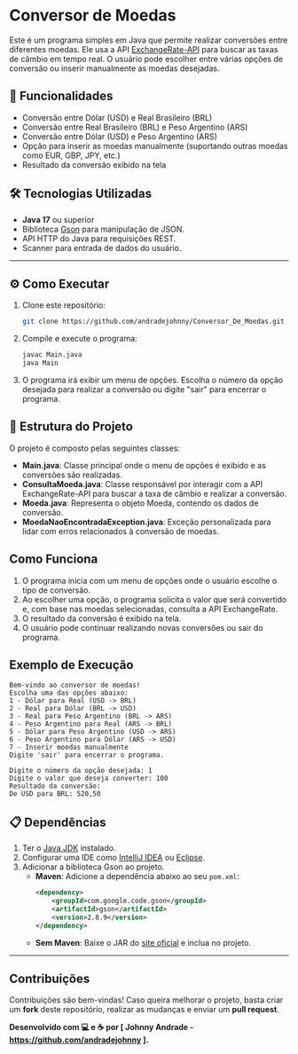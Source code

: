 
# Conversor de Moedas

Este é um programa simples em Java que permite realizar conversões entre diferentes moedas. Ele usa a API [ExchangeRate-API](https://www.exchangerate-api.com/) para buscar as taxas de câmbio em tempo real. O usuário pode escolher entre várias opções de conversão ou inserir manualmente as moedas desejadas.

## 🚀 **Funcionalidades**

- Conversão entre Dólar (USD) e Real Brasileiro (BRL)
- Conversão entre Real Brasileiro (BRL) e Peso Argentino (ARS)
- Conversão entre Dólar (USD) e Peso Argentino (ARS)
- Opção para inserir as moedas manualmente (suportando outras moedas como EUR, GBP, JPY, etc.)
- Resultado da conversão exibido na tela

## 🛠️ **Tecnologias Utilizadas**

- **Java 17** ou superior
- Biblioteca [Gson](https://github.com/google/gson) para manipulação de JSON.
- API HTTP do Java para requisições REST.
- Scanner para entrada de dados do usuário.

---

## ⚙️ **Como Executar**

1. Clone este repositório:

   ```bash
   git clone https://github.com/andradejohnny/Conversor_De_Moedas.git
   ```

2. Compile e execute o programa:

   ```bash
   javac Main.java
   java Main
   ```

3. O programa irá exibir um menu de opções. Escolha o número da opção desejada para realizar a conversão ou digite "sair" para encerrar o programa.

## 📂 **Estrutura do Projeto**

O projeto é composto pelas seguintes classes:

- **Main.java**: Classe principal onde o menu de opções é exibido e as conversões são realizadas.
- **ConsultaMoeda.java**: Classe responsável por interagir com a API ExchangeRate-API para buscar a taxa de câmbio e realizar a conversão.
- **Moeda.java**: Representa o objeto Moeda, contendo os dados de conversão.
- **MoedaNaoEncontradaException.java**: Exceção personalizada para lidar com erros relacionados à conversão de moedas.

## Como Funciona

1. O programa inicia com um menu de opções onde o usuário escolhe o tipo de conversão.
2. Ao escolher uma opção, o programa solicita o valor que será convertido e, com base nas moedas selecionadas, consulta a API ExchangeRate.
3. O resultado da conversão é exibido na tela.
4. O usuário pode continuar realizando novas conversões ou sair do programa.

## Exemplo de Execução

```plaintext
Bem-vindo ao conversor de moedas!
Escolha uma das opções abaixo:
1 - Dólar para Real (USD -> BRL)
2 - Real para Dólar (BRL -> USD)
3 - Real para Peso Argentino (BRL -> ARS)
4 - Peso Argentino para Real (ARS -> BRL)
5 - Dólar para Peso Argentino (USD -> ARS)
6 - Peso Argentino para Dólar (ARS -> USD)
7 - Inserir moedas manualmente
Digite 'sair' para encerrar o programa.

Digite o número da opção desejada: 1
Digite o valor que deseja converter: 100
Resultado da conversão:
De USD para BRL: 520,50
```

## 📋 **Dependências**

1. Ter o [Java JDK](https://www.oracle.com/java/technologies/javase-downloads.html) instalado.
2. Configurar uma IDE como [IntelliJ IDEA](https://www.jetbrains.com/idea/) ou [Eclipse](https://www.eclipse.org/).
3. Adicionar a biblioteca Gson ao projeto.
   - **Maven**: Adicione a dependência abaixo ao seu `pom.xml`:
     ```xml
     <dependency>
         <groupId>com.google.code.gson</groupId>
         <artifactId>gson</artifactId>
         <version>2.8.9</version>
     </dependency>
     ```
   - **Sem Maven**: Baixe o JAR do [site oficial](https://github.com/google/gson) e inclua no projeto.

---

## Contribuições

Contribuições são bem-vindas! Caso queira melhorar o projeto, basta criar um **fork** deste repositório, realizar as mudanças e enviar um **pull request**.

**Desenvolvido com 💻 e ☕ por [ Johnny Andrade - https://github.com/andradejohnny ].**